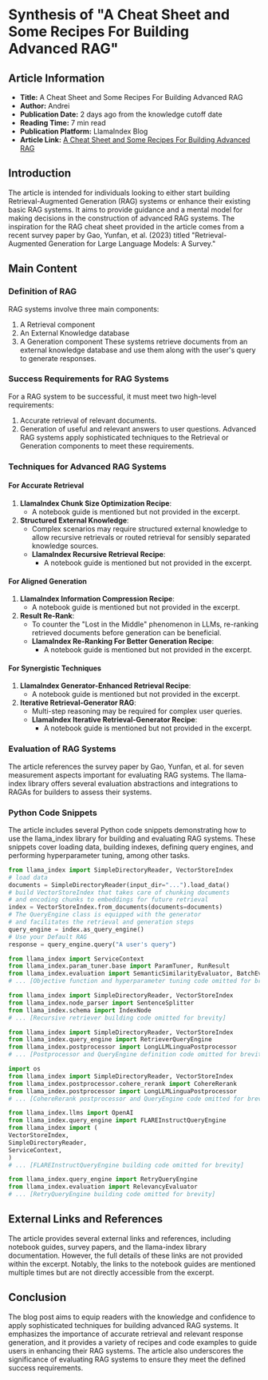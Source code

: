 # Synthesis of "A Cheat Sheet and Some Recipes For Building Advanced RAG"
## Article Information
- **Title:** A Cheat Sheet and Some Recipes For Building Advanced RAG
- **Author:** Andrei
- **Publication Date:** 2 days ago from the knowledge cutoff date
- **Reading Time:** 7 min read
- **Publication Platform:** LlamaIndex Blog
- **Article Link:** [A Cheat Sheet and Some Recipes For Building Advanced RAG](https://blog.llamaindex.ai/a-cheat-sheet-and-some-recipes-for-building-advanced-rag-803a9d94c41b)
## Introduction
The article is intended for individuals looking to either start building Retrieval-Augmented Generation (RAG) systems or enhance their existing basic RAG systems. It aims to provide guidance and a mental model for making decisions in the construction of advanced RAG systems. The inspiration for the RAG cheat sheet provided in the article comes from a recent survey paper by Gao, Yunfan, et al. (2023) titled "Retrieval-Augmented Generation for Large Language Models: A Survey."
## Main Content
### Definition of RAG
RAG systems involve three main components:
1. A Retrieval component
2. An External Knowledge database
3. A Generation component
These systems retrieve documents from an external knowledge database and use them along with the user's query to generate responses.
### Success Requirements for RAG Systems
For a RAG system to be successful, it must meet two high-level requirements:
1. Accurate retrieval of relevant documents.
2. Generation of useful and relevant answers to user questions.
Advanced RAG systems apply sophisticated techniques to the Retrieval or Generation components to meet these requirements.
### Techniques for Advanced RAG Systems
#### For Accurate Retrieval
1. **LlamaIndex Chunk Size Optimization Recipe**:
   - A notebook guide is mentioned but not provided in the excerpt.
2. **Structured External Knowledge**:
   - Complex scenarios may require structured external knowledge to allow recursive retrievals or routed retrieval for sensibly separated knowledge sources.
   - **LlamaIndex Recursive Retrieval Recipe**:
     - A notebook guide is mentioned but not provided in the excerpt.
#### For Aligned Generation
1. **LlamaIndex Information Compression Recipe**:
   - A notebook guide is mentioned but not provided in the excerpt.
2. **Result Re-Rank**:
   - To counter the "Lost in the Middle" phenomenon in LLMs, re-ranking retrieved documents before generation can be beneficial.
   - **LlamaIndex Re-Ranking For Better Generation Recipe**:
     - A notebook guide is mentioned but not provided in the excerpt.
#### For Synergistic Techniques
1. **LlamaIndex Generator-Enhanced Retrieval Recipe**:
   - A notebook guide is mentioned but not provided in the excerpt.
2. **Iterative Retrieval-Generator RAG**:
   - Multi-step reasoning may be required for complex user queries.
   - **LlamaIndex Iterative Retrieval-Generator Recipe**:
     - A notebook guide is mentioned but not provided in the excerpt.
### Evaluation of RAG Systems
The article references the survey paper by Gao, Yunfan, et al. for seven measurement aspects important for evaluating RAG systems. The llama-index library offers several evaluation abstractions and integrations to RAGAs for builders to assess their systems.
### Python Code Snippets
The article includes several Python code snippets demonstrating how to use the llama_index library for building and evaluating RAG systems. These snippets cover loading data, building indexes, defining query engines, and performing hyperparameter tuning, among other tasks.
```python
from llama_index import SimpleDirectoryReader, VectorStoreIndex
# load data
documents = SimpleDirectoryReader(input_dir="...").load_data()
# build VectorStoreIndex that takes care of chunking documents
# and encoding chunks to embeddings for future retrieval
index = VectorStoreIndex.from_documents(documents=documents)
# The QueryEngine class is equipped with the generator
# and facilitates the retrieval and generation steps
query_engine = index.as_query_engine()
# Use your Default RAG
response = query_engine.query("A user's query")
```
```python
from llama_index import ServiceContext
from llama_index.param_tuner.base import ParamTuner, RunResult
from llama_index.evaluation import SemanticSimilarityEvaluator, BatchEvalRunner
# ... [Objective function and hyperparameter tuning code omitted for brevity]
```
```python
from llama_index import SimpleDirectoryReader, VectorStoreIndex
from llama_index.node_parser import SentenceSplitter
from llama_index.schema import IndexNode
# ... [Recursive retriever building code omitted for brevity]
```
```python
from llama_index import SimpleDirectoryReader, VectorStoreIndex
from llama_index.query_engine import RetrieverQueryEngine
from llama_index.postprocessor import LongLLMLinguaPostprocessor
# ... [Postprocessor and QueryEngine definition code omitted for brevity]
```
```python
import os
from llama_index import SimpleDirectoryReader, VectorStoreIndex
from llama_index.postprocessor.cohere_rerank import CohereRerank
from llama_index.postprocessor import LongLLMLinguaPostprocessor
# ... [CohereRerank postprocessor and QueryEngine code omitted for brevity]
```
```python
from llama_index.llms import OpenAI
from llama_index.query_engine import FLAREInstructQueryEngine
from llama_index import (
VectorStoreIndex,
SimpleDirectoryReader,
ServiceContext,
)
# ... [FLAREInstructQueryEngine building code omitted for brevity]
```
```python
from llama_index.query_engine import RetryQueryEngine
from llama_index.evaluation import RelevancyEvaluator
# ... [RetryQueryEngine building code omitted for brevity]
```
## External Links and References
The article provides several external links and references, including notebook guides, survey papers, and the llama-index library documentation. However, the full details of these links are not provided within the excerpt. Notably, the links to the notebook guides are mentioned multiple times but are not directly accessible from the excerpt.
## Conclusion
The blog post aims to equip readers with the knowledge and confidence to apply sophisticated techniques for building advanced RAG systems. It emphasizes the importance of accurate retrieval and relevant response generation, and it provides a variety of recipes and code examples to guide users in enhancing their RAG systems. The article also underscores the significance of evaluating RAG systems to ensure they meet the defined success requirements.